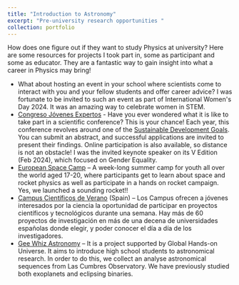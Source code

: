 ```yaml
---
title: "Introduction to Astronomy"
excerpt: "Pre-university research opportunities "
collection: portfolio
---
```


How does one figure out if they want to study Physics at university? Here are some resources for projects I took part in, some as participant and some as educator. They are a fantastic way to gain insight into what a career in Physics may bring!

<!-- 
* . Invited speaker at Women in STEM event group of Cambridge Sixth Form Colleges 8 March 2024
-->
* What about hosting an event in your school where scientists come to interact with you and your fellow students and offer career advice? I was fortunate to be invited to such an event as part of International Women's Day 2024. It was an amazing way to celebrate women in STEM.
* [Congreso Jóvenes Expertos](http://www.lafabricadeluz.org/es/experimenta/congreso-de-jovenes-expertos) - Have you ever wondered what it is like to take part in a scientific conference? This is your chance! Each year, this conference revolves around one of the [Sustainable Development Goals](https://sdgs.un.org/goals). You can submit an abstract, and successful applications are invited to present their findings. Online participation is also available, so distance is not an obstacle! I was the invited keynote speaker on its V Edition (Feb 2024), which focused on Gender Equality.
* [European Space Camp](https://spacecamp.no) – A week-long summer camp for youth all over the world aged 17-20, where participants get to learn about space and rocket physics as well as participate in a hands on rocket campaign. Yes, we launched a sounding rocket!!
* [Campus Científicos de Verano](https://www.educacionyfp.gob.es/servicios-al-ciudadano/catalogo/general/20/200451/ficha.html) (Spain) –  Los Campus ofrecen a jóvenes interesados por la ciencia la oportunidad de participar en proyectos científicos y tecnológicos durante una semana. Hay más de 60 proyectos de investigación en más de una decena de universidades españolas donde elegir, y poder conocer el día a día de los investigadores.
* [Gee Whiz Astronomy](https://lco.global/education/partners/gee-whiz-astronomy-modeling/) – It is a project supported by Global Hands-on Universe. It aims to introduce high school students to astronomical research. In order to do this, we collect an analyse astronomical sequences from Las Cumbres Observatory. We have previously studied both exoplanets and eclipsing binaries.
